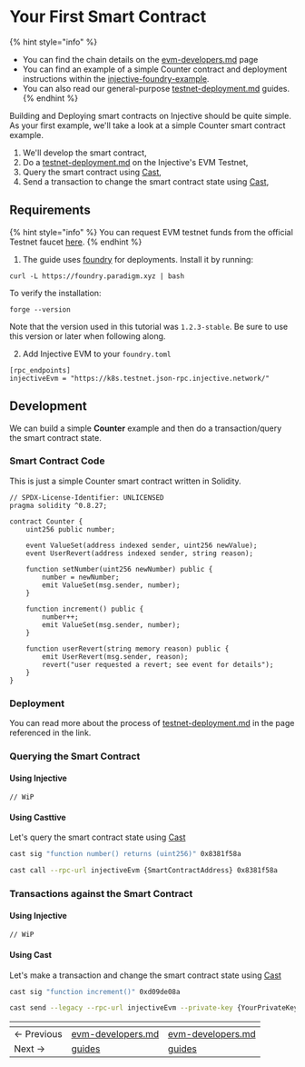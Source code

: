 # Your First Smart Contract

{% hint style="info" %}
* You can find the chain details on the [evm-developers.md](../evm-developers.md "mention") page
* You can find an example of a simple Counter contract and deployment instructions within the [injective-foundry-example](https://github.com/InjectiveLabs/injective-foundry-example).
* You can also read our general-purpose [testnet-deployment.md](guides/testnet-deployment.md "mention") guides.
{% endhint %}

Building and Deploying smart contracts on Injective should be quite simple. As your first example, we'll take a look at a simple Counter smart contract example.

1. We'll develop the smart contract,
2. Do a [testnet-deployment.md](guides/testnet-deployment.md "mention") on the Injective's EVM Testnet,
3. Query the smart contract using [Cast](https://book.getfoundry.sh/reference/cast/),
4. Send a transaction to change the smart contract state using [Cast](https://book.getfoundry.sh/reference/cast/),

## Requirements

{% hint style="info" %}
You can request EVM testnet funds from the official Testnet faucet [here](https://testnet.faucet.injective.network/).
{% endhint %}

1. The guide uses [foundry](https://book.getfoundry.sh/) for deployments. Install it by running:

```
curl -L https://foundry.paradigm.xyz | bash
```

To verify the installation:

```shell
forge --version
```

Note that the version used in this tutorial was `1.2.3-stable`. Be sure to use this version or later when following along.

2. Add Injective EVM to your `foundry.toml`

```
[rpc_endpoints]
injectiveEvm = "https://k8s.testnet.json-rpc.injective.network/"
```

## Development

We can build a simple **Counter** example and then do a transaction/query the smart contract state.

### Smart Contract Code

This is just a simple Counter smart contract written in Solidity.

```solidity
// SPDX-License-Identifier: UNLICENSED
pragma solidity ^0.8.27;

contract Counter {
    uint256 public number;

    event ValueSet(address indexed sender, uint256 newValue);
    event UserRevert(address indexed sender, string reason);

    function setNumber(uint256 newNumber) public {
        number = newNumber;
        emit ValueSet(msg.sender, number);
    }

    function increment() public {
        number++;
        emit ValueSet(msg.sender, number);
    }

    function userRevert(string memory reason) public {
        emit UserRevert(msg.sender, reason);
        revert("user requested a revert; see event for details");
    }
}
```

### Deployment

You can read more about the process of [testnet-deployment.md](guides/testnet-deployment.md "mention") in the page referenced in the link.

### Querying the Smart Contract

#### Using Injective

```
// WiP
```

#### Using Casttive

Let's query the smart contract state using [Cast](https://book.getfoundry.sh/reference/cast/)

```bash
cast sig "function number() returns (uint256)" 0x8381f58a

cast call --rpc-url injectiveEvm {SmartContractAddress} 0x8381f58a
```

### Transactions against the Smart Contract

#### Using Injective

```
// WiP
```

#### Using Cast

Let's make a transaction and change the smart contract state using [Cast](https://book.getfoundry.sh/reference/cast/)

```bash
cast sig "function increment()" 0xd09de08a

cast send --legacy --rpc-url injectiveEvm --private-key {YourPrivateKey} {SmartContractAddress} 0xd09de08a
```

<table data-card-size="large" data-view="cards" data-full-width="false"><thead><tr><th></th><th data-type="content-ref"></th><th data-hidden data-card-target data-type="content-ref"></th></tr></thead><tbody><tr><td>← Previous</td><td><a href="../evm-developers.md">evm-developers.md</a></td><td><a href="../evm-developers.md">evm-developers.md</a></td></tr><tr><td>Next →</td><td><a href="guides/">guides</a></td><td><a href="guides/">guides</a></td></tr></tbody></table>
